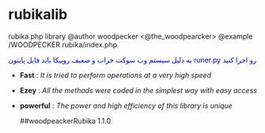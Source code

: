 # rubikalib
rubika php library
@author woodpecker <@the_woodpearcker>
@example /WOODPECKER rubika/index.php

<p style="color:blue">
  به دلیل سیستم وب سوکت خراب و ضعیف روبیکا باید فایل پایتون runer.py رو اجرا کنید
</p>

- **Fast** : *It is tried to perform operations at a very high speed*
- **Ezey** : *All the methods were coded in the simplest way with easy access*
- **powerful** : *The power and high efficiency of this library is unique*

  ##woodpeackerRubika 1.1.0

  
